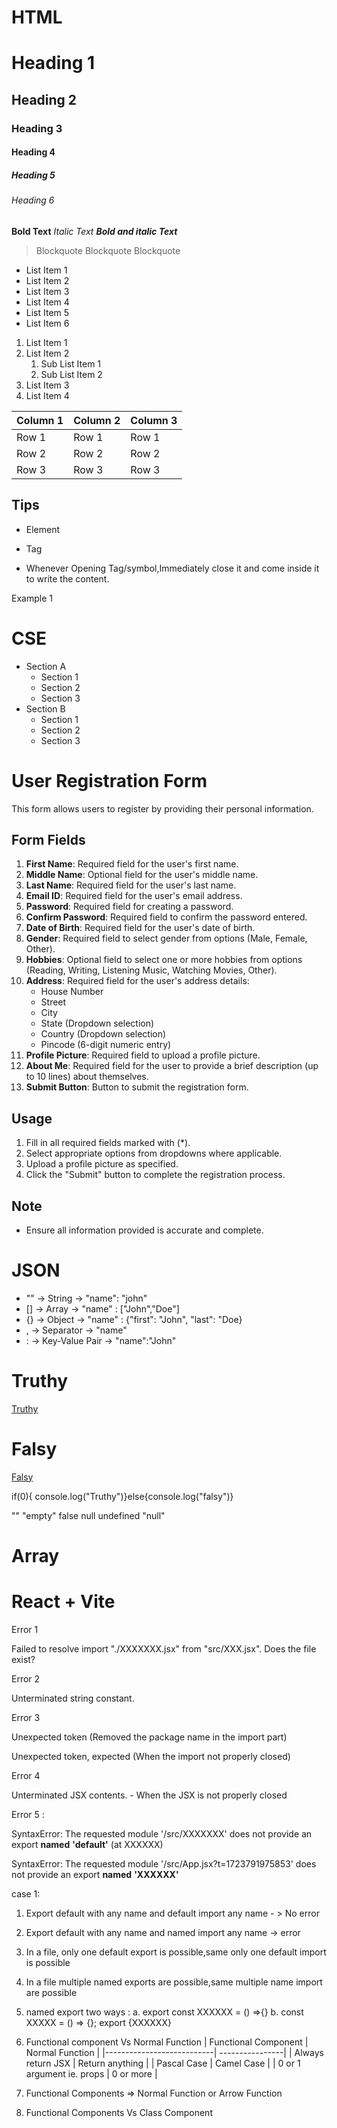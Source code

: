 # HTML

# Heading 1

## Heading 2

### Heading 3

#### Heading 4

##### Heading 5

###### Heading 6

**Bold Text**
_Italic Text_
**_Bold and italic Text_**

> Blockquote
> Blockquote
> Blockquote

- List Item 1
- List Item 2
- List Item 3
- List Item 4
- List Item 5
- List Item 6

1. List Item 1
2. List Item 2
   1. Sub List Item 1
   2. Sub List Item 2
3. List Item 3
4. List Item 4

| Column 1 | Column 2 | Column 3 |
| -------- | -------- | -------- |
| Row 1    | Row 1    | Row 1    |
| Row 2    | Row 2    | Row 2    |
| Row 3    | Row 3    | Row 3    |

## Tips

- Element
- Tag

- Whenever Opening Tag/symbol,Immediately close it and come
  inside it to write the content.

Example 1

# CSE

- Section A
  - Section 1
  - Section 2
  - Section 3
- Section B
  - Section 1
  - Section 2
  - Section 3

# User Registration Form

This form allows users to register by providing their personal information.

## Form Fields

1. **First Name**: Required field for the user's first name.
2. **Middle Name**: Optional field for the user's middle name.
3. **Last Name**: Required field for the user's last name.
4. **Email ID**: Required field for the user's email address.
5. **Password**: Required field for creating a password.
6. **Confirm Password**: Required field to confirm the password entered.
7. **Date of Birth**: Required field for the user's date of birth.
8. **Gender**: Required field to select gender from options (Male, Female, Other).
9. **Hobbies**: Optional field to select one or more hobbies from options (Reading, Writing, Listening Music, Watching Movies, Other).
10. **Address**: Required field for the user's address details:
    - House Number
    - Street
    - City
    - State (Dropdown selection)
    - Country (Dropdown selection)
    - Pincode (6-digit numeric entry)
11. **Profile Picture**: Required field to upload a profile picture.
12. **About Me**: Required field for the user to provide a brief description (up to 10 lines) about themselves.
13. **Submit Button**: Button to submit the registration form.

## Usage

1. Fill in all required fields marked with (\*).
2. Select appropriate options from dropdowns where applicable.
3. Upload a profile picture as specified.
4. Click the "Submit" button to complete the registration process.

## Note

- Ensure all information provided is accurate and complete.

# JSON

- "" -> String -> "name": "john"
- [] -> Array -> "name" : ["John","Doe"]
- {} -> Object -> "name" : {"first": "John", "last": "Doe}
- , -> Separator -> "name"
- : -> Key-Value Pair -> "name":"John"

# Truthy

[Truthy](https://developer.mozilla.org/en-US/docs/Glossary/Truthy)

# Falsy

[Falsy](https://developer.mozilla.org/en-US/docs/Glossary/Falsy)

if(0){
console.log("Truthy")}else{console.log("falsy")}

""
"empty"
false
null
undefined
"null"

# Array

# **React + Vite**

Error 1

Failed to resolve import "./XXXXXXX.jsx" from "src/XXX.jsx". Does the file exist?

Error 2

Unterminated string constant.

Error 3

Unexpected token (Removed the package name in the import part)

Unexpected token, expected (When the import not properly closed)

Error 4

Unterminated JSX contents. - When the JSX is not properly closed

Error 5 :

SyntaxError: The requested module '/src/XXXXXXX' does not provide an export **named** **'default'** (at XXXXXX)

SyntaxError: The requested module '/src/App.jsx?t=1723791975853' does not provide an export **named** **'XXXXXX'**

case 1:

1. Export default with any name and default import any name - > No error
2. Export default with any name and named import any name -> error
3. In a file, only one default export is possible,same only one default import is possible
4. In a file multiple named exports are possible,same multiple name import are possible
5. named export two ways :
   a. export const XXXXXX = () =>{}
   b. const XXXXX = () => {}; export {XXXXXX}

6. Functional component Vs Normal Function
   | Functional Component | Normal Function |
   |---------------------------| ----------------|
   | Always return JSX | Return anything |
   | Pascal Case | Camel Case |
   | 0 or 1 argument ie. props | 0 or more |

7. Functional Components => Normal Function or Arrow Function
8. Functional Components Vs Class Component
